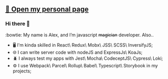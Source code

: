 ## [🚀 Open my personal page ](https://anissoft.github.io/)

### Hi there 👋

:bowtie: My name is Alex, and I’m javascript ~~magician~~ developer. Also..
- :desktop_computer: I'm kinda skilled in React\ Redux\ Mobx\ JSS\ SCSS\ InversifyJS;
- :globe_with_meridians: I can write server code with nodeJS and ExpressJs\ KoaJs;
- :beetle: I always test my apps with Jest\ Mocha\ CodeceptJS\ Cypress\ Loki;
- :gear: I use Webpack\ Parcel\ Rollup\ Babel\ Typescript\ Storybook in my projects;


